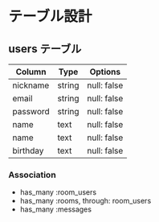 # テーブル設計

## users テーブル

| Column     | Type   | Options     |
| --------   | ------ | ----------- |
| nickname   | string | null: false |
| email      | string | null: false |
| password   | string | null: false |
| name       | text   | null: false |
| name       | text   | null: false |
| birthday   | text   | null: false |
### Association

- has_many :room_users
- has_many :rooms, through: room_users
- has_many :messages
